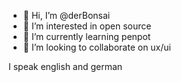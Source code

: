 - 👋 Hi, I’m @derBonsai
- 👀 I’m interested in open source
- 🌱 I’m currently learning penpot
- 💞️ I’m looking to collaborate on ux/ui

I speak english and german

<!---
derBonsai/derBonsai is a ✨ special ✨ repository because its `README.md` (this file) appears on your GitHub profile.
You can click the Preview link to take a look at your changes.
--->

